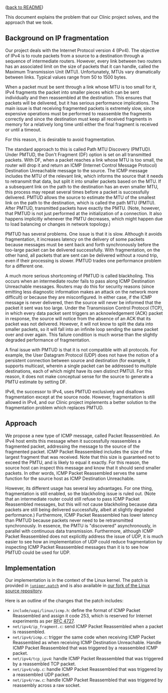 ([back to README](../README.md))

This document explains the problem that our Clinic project solves, and
the approach that we took.

## Background on IP fragmentation

Our project deals with the Internet Protocol version 4 (IPv4). The
objective of IPv4 is to route packets from a source to a destination
through a sequence of intermediate routers. However, every link
between two routers has an associated limit on the size of packets
that it can handle, called the Maximum Transmission Unit (MTU).
Unfortunately, MTUs vary dramatically between links. Typical values
range from 50 to 1500 bytes.

When a packet must be sent through a link whose MTU is too small for
it, IPv4 fragments the packet into smaller pieces which can be sent
individually and then reassembled at the destination. This ensures
that packets will be delivered, but it has serious performance
implications. The main issue is that receiving fragmented packets is
extremely slow, since expensive operations must be performed to
reassemble the fragments correctly and since the destination must keep
all received fragments in memory for a relatively long time until
either the final fragment is received or until a timeout.

For this reason, it is desirable to avoid fragmentation.

The standard approach to this is called Path MTU Discovery (PMTUD).
Under PMTUD, the Don't Fragment (DF) option is set on all transmitted
packets. With DF, when a packet reaches a link whose MTU is too small,
the router will drop it and return an ICMP (Internet Control Message
Protocol) Destination Unreachable message to the source. The ICMP
message includes the MTU of the relevant link, which informs the
source that it needs to retransmit that data, but split it into
smaller packets based on the MTU. If a subsequent link on the path to
the destination has an even smaller MTU, this process may repeat
several times before a packet is successfully delivered. PMTUD allows
the source to estimate the MTU of the smallest link on the path to the
destination, which is called the path MTU (PMTU). After PMTUD,
transmitted packets have exactly the PMTU. (Note, however, that PMTUD
is not just performed at the initialization of a connection. It also
happens implicitly whenever the PMTU decreases, which might happen due
to load balancing or changes in network topology.)

PMTUD has several problems. One issue is that it is slow. Although it
avoids fragmentation, it increases latency on the delivery of some
packets because messages must be sent back and forth synchronously
before the too-large packet can be delivered successfully. With
fragmentation, on the other hand, all packets that are sent can be
delivered without a round trip, even if their processing is slower.
PMTUD trades one performance problem for a different one.

A much more serious shortcoming of PMTUD is called blackholing. This
occurs when an intermediate router fails to pass along ICMP
Destination Unreachable messages. Routers may do this for security
reasons (since emitting less diagnostic information makes an attack on
the network more difficult) or because they are misconfigured. In
either case, if the ICMP message is never delivered, then the source
will never be informed that the packet it sent was too large. Under
the Transmission Control Protocol (TCP), in which every data packet
sent triggers an acknowledgement (ACK) packet in response, the source
will notice from the absence of an ACK that its packet was not
delivered. However, it will not know to split the data into smaller
packets, so it will fall into an infinite loop sending the same packet
over and over again. This failure condition is much worse than the
slightly degraded performance of fragmentation.

A final issue with PMTUD is that it is not compatible with all
protocols. For example, the User Datagram Protocol (UDP) does not have
the notion of a persistent connection between source and destination
(for example, it supports multicast, wherein a single packet can be
addressed to multiple destinations, each of which might have its own
distinct PMTU). For this reason, it does not make conceptual sense for
the source to generate a PMTU estimate by setting DF.

IPv6, the successor to IPv4, uses PMTUD exclusively and disallows
fragmentation except at the source node. However, fragmentation is
still allowed in IPv4, and our Clinic project implements a better
solution to the fragmentation problem which replaces PMTUD.

## Approach

We propose a new type of ICMP message, called Packet Reassembled. An
IPv4 host emits this message when it successfully reassembles a
fragmented packet, addressing the message to the source of the
fragmented packet. ICMP Packet Reassembled includes the size of the
largest fragment that was received. Note that this size is guaranteed
not to exceed the PMTU, and is likely to equal it exactly. For this
reason, the source host can inspect this message and know that it
should send smaller packets. In other words, ICMP Packet Reassembled
serves the same function for the source host as ICMP Destination
Unreachable.

However, its different usage has several key advantages. For one
thing, fragmentation is still enabled, so the blackholing issue is
ruled out. (Note that an intermediate router could still refuse to
pass ICMP Packet Reassembled messages, but this will not cause
blackholing because data packets are still being delivered
successfully, albeit at slightly degraded performance.) Furthermore,
ICMP Packet Reassembled has lower latency than PMTUD because packets
never need to be retransmitted synchronously. In essence, the PMTU is
"discovered" asynchronously, in parallel with continuous data
transmission. Furthermore, although ICMP Packet Reassembled does not
explicitly address the issue of UDP, it is much easier to see how an
implementation of UDP could reduce fragmentation by inspecting ICMP
Packet Reassembled messages than it is to see how PMTUD could be used
for UDP.

## Implementation

Our implementation is in the context of the Linux kernel. The patch is
provided in [`juniper.patch`](../juniper.patch) and is also available
in [our fork of the Linux source
repository](https://github.com/raxod502/juniper-linux/tree/juniper).

Here is an outline of the changes that the patch includes:

* `include/uapi/linux/icmp.h`: define the format of ICMP Packet
  Reassembled and assign it code 253, which is reserved for Internet
  experiments as per [RFC 4727](https://tools.ietf.org/html/rfc4727).
* `net/ipv4/ip_fragment.c`: send ICMP Packet Reassembled when a packet
  is reassembled.
* `net/ipv4/icmp.c`: trigger the same code when receiving ICMP Packet
  Reassembled as when receiving ICMP Destination Unreachable. Handle
  ICMP Packet Reassembled that was triggered by a reassembled ICMP
  packet.
* `net/ipv4/tcp_ipv4`: handle ICMP Packet Reassembled that was
  triggered by a reassembled TCP packet.
* `net/ipv4/udp.c`: handle ICMP Packet Reassembled that was triggered
  by a reassembled UDP packet.
* `net/ipv4/raw.c`: handle ICMP Packet Reassembled that was triggered
  by reassembly across a raw socket.

